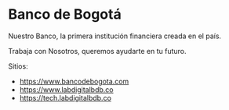 # Banco de Bogotá

Nuestro Banco, la primera institución financiera creada en el país.

Trabaja con Nosotros, queremos ayudarte en tu futuro.

Sitios:
- https://www.bancodebogota.com
- https://www.labdigitalbdb.co
- https://tech.labdigitalbdb.co
